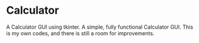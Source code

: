 # Calculator
A Calculator GUI using tkinter.
A simple, fully functional Calculator GUI. This is my own codes, and there is still a room for improvements.
